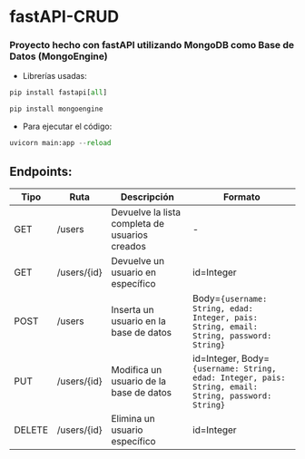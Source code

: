 # fastAPI-CRUD

### Proyecto hecho con fastAPI utilizando MongoDB como Base de Datos (MongoEngine)

* Librerías usadas:

```python
pip install fastapi[all]
```
```python
pip install mongoengine
```

* Para ejecutar el código:
```python
uvicorn main:app --reload
```

## Endpoints:

Tipo|Ruta|Descripción|Formato
---|---|---|---
GET|/users|Devuelve la lista completa de usuarios creados|-
GET|/users/{id}|Devuelve un usuario en específico|id=Integer
POST|/users|Inserta un usuario en la base de datos|Body=```{username: String, edad: Integer, pais: String, email: String, password: String}```
PUT|/users/{id}|Modifica un usuario de la base de datos|id=Integer, Body=```{username: String, edad: Integer, pais: String, email: String, password: String}```
DELETE|/users/{id}|Elimina un usuario específico|id=Integer
